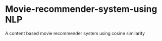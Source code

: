 # Movie-recommender-system-using NLP
A content based movie recommender system using cosine similarity 
